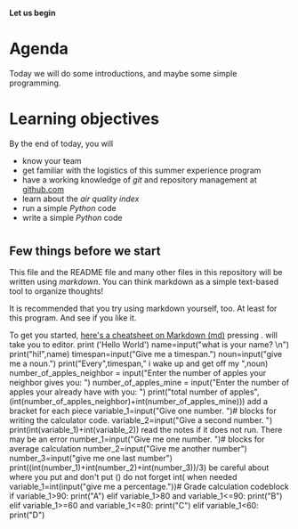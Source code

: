**Let us begin**
#
# Agenda
Today we will do some introductions, and maybe some simple programming.
# Learning objectives
By the end of today, you will
- know your team
- get familiar with the logistics of this summer experience program
- have a working knowledge of _git_ and repository management at [github.com](https://www.github.com)
- learn about the _air quality index_
- run a simple _Python_ code
- write a simple _Python_ code
#

## Few things before we start
This file and the README file and many other files in this repository will be written using _markdown_. You can think markdown as a simple text-based tool to organize thoughts!

It is recommended that you try using markdown yourself, too. At least for this program. And see if you like it.

To get you started, [here's a cheatsheet on Markdown (md)](https://github.com/adam-p/markdown-here/wiki/Markdown-Cheatsheet)
pressing . will take you to editor.
print ('Hello World')
name=input("what is your name? \n")
print("hi!",name)
timespan=input("Give me a timespan.")
noun=input("give me a noun.")
print("Every",timespan," i wake up and get off my ",noun)
number_of_apples_neighbor = input("Enter the number of apples your neighbor gives you: ")
number_of_apples_mine = input("Enter the number of apples your already have with you: ")
print("total number of apples", (int(number_of_apples_neighbor)+int(number_of_apples_mine)))
add a bracket for each piece
variable_1=input("Give one number. ")# blocks for writing the calculator code.
variable_2=input("Give a second number. ")
print(int(variable_1)+int(variable_2))
read the notes if it does not run. There may be an error
number_1=input("Give me one number. ")# blocks for average calculation
number_2=input("Give me another number")
number_3=input("give me one last number")
print((int(number_1)+int(number_2)+int(number_3))/3)
be careful about where you put and don't put ()
do not forget int( when needed
variable_1=int(input("give me a percentage."))# Grade calculation codeblock
if variable_1>90:
  print("A")
elif variable_1>80 and variable_1<=90:
  print("B")
elif variable_1>=60 and variable_1<=80:
  print("C")
elif variable_1<60:
  print("D")